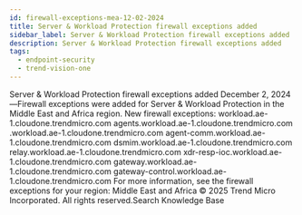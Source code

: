 ```yaml
---
id: firewall-exceptions-mea-12-02-2024
title: Server & Workload Protection firewall exceptions added
sidebar_label: Server & Workload Protection firewall exceptions added
description: Server & Workload Protection firewall exceptions added
tags:
  - endpoint-security
  - trend-vision-one
---
```


 Server & Workload Protection firewall exceptions added December 2, 2024—Firewall exceptions were added for Server & Workload Protection in the Middle East and Africa region. New firewall exceptions: workload.ae-1.cloudone.trendmicro.com agents.workload.ae-1.cloudone.trendmicro.com <agents-001 through agents-010>.workload.ae-1.cloudone.trendmicro.com agent-comm.workload.ae-1.cloudone.trendmicro.com dsmim.workload.ae-1.cloudone.trendmicro.com relay.workload.ae-1.cloudone.trendmicro.com xdr-resp-ioc.workload.ae-1.cloudone.trendmicro.com gateway.workload.ae-1.cloudone.trendmicro.com gateway-control.workload.ae-1.cloudone.trendmicro.com For more information, see the firewall exceptions for your region: Middle East and Africa © 2025 Trend Micro Incorporated. All rights reserved.Search Knowledge Base